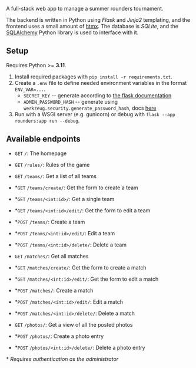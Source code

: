 A full-stack web app to manage a summer rounders tournament.

The backend is written in Python using *Flask* and *Jinja2* templating, and the frontend uses a small amount of [htmx](https://htmx.org/).
The database is *SQLite*, and the [SQLAlchemy](https://www.sqlalchemy.org/) Python library is used to interface with it.

## Setup
Requires Python >= **3.11**.
1. Install required packages with `pip install -r requirements.txt`.
2. Create a `.env` file to define needed environment variables in the format `ENV_VAR=...`.
    - `SECRET_KEY` -- generate according to [the flask documentation](https://flask.palletsprojects.com/en/2.3.x/config/#SECRET_KEY)
    - `ADMIN_PASSWORD_HASH` -- generate using `werkzeug.security.generate_password_hash`, docs [here](https://werkzeug.palletsprojects.com/en/3.0.x/utils/#werkzeug.security.generate_password_hash)
3. Run with a WSGI server (e.g. gunicorn) or debug with `flask --app rounders:app run --debug`.

## Available endpoints

- `GET` `/`: The homepage
- `GET` `/rules/`: Rules of the game


- `GET` `/teams/`: Get a list of all teams
- \*`GET` `/teams/create/`: Get the form to create a team
- \*`GET` `/teams/<int:id>/`: Get a single team
- \*`GET` `/teams/<int:id>/edit/`: Get the form to edit a team
- \*`POST` `/teams/`: Create a team
- \*`POST` `/teams/<int:id>/edit/`: Edit a team
- \*`POST` `/teams/<int:id>/delete/`: Delete a team


- `GET` `/matches/`: Get all matches
- \*`GET` `/matches/create/`: Get the form to create a match
- \*`GET` `/matches/<int:id>/edit/`: Get the form to edit a match
- \*`POST` `/matches/`: Create a match
- \*`POST` `/matches/<int:id>/edit/`: Edit a match
- \*`POST` `/matches/<int:id>/delete/`: Delete a match

- `GET` `/photos/`: Get a view of all the posted photos
- \*`POST` `/photos/`: Create a photo entry
- \*`POST` `/photos/<int:id>/delete/`: Delete a photo entry


\* *Requires authentication as the administrator*

